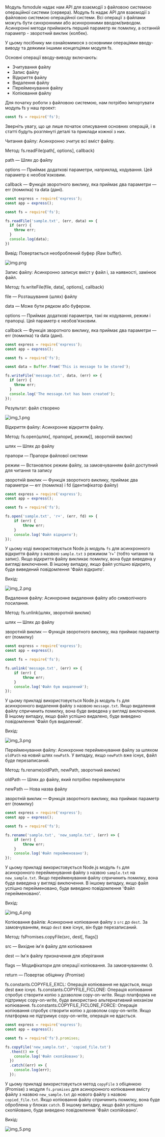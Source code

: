 Модуль fsmodule надає нам API для взаємодії з файловою системою операційної системи (сервера).
Модуль fs надає API для взаємодії з файловою системою операційної системи. Всі операції з файлами можуть бути синхронними або асинхронними вводом/виводом. Асинхронні методи приймають перший параметр як помилку, а останній параметр - зворотний виклик (колбек).

У цьому посібнику ми ознайомимося з основними операціями вводу-виводу та деякими іншими концепціями модуля fs.

Основні операції вводу-виводу включають:
- Зчитування файлу
- Запис файлу
- Відкриття файлу
- Видалення файлу
- Перейменування файлу
- Копіювання файлу

Для початку роботи з файловою системою, нам потрібно імпортувати модуль fs у наш проект:

```javascript
const fs = require('fs');
```


Зверніть увагу, що це лише початок описування основних операцій, і в статті будуть розглянуті деталі та приклади кожної з них.

Читання файлу:
Асинхронно зчитує всі вміст файлу.

Метод: fs.readFile(path[, options], callback)

path — Шлях до файлу

options — Приймає додаткові параметри, наприклад, кодування. Цей параметр є необов'язковим.

callback — Функція зворотного виклику, яка приймає два параметри — err (помилка) та data (дані).
```javascript
const express = require('express');
const app = express();

const fs = require('fs');

fs.readFile('sample.txt', (err, data) => {
  if (err) {
    throw err;
  }
  console.log(data);
})
```
Вивід: Повертається необроблений буфер (Raw buffer).

![img.png](img.png)

Запис файлу:
Асинхронно записує вміст у файл і, за наявності, замінює файл.

Метод: fs.writeFile(file, data[, options], callback)

file — Розташування (шлях) файлу

data — Може бути рядком або буфером.

options — Приймає додаткові параметри, такі як кодування, режим і прапорці. Цей параметр є необов'язковим.

callback — Функція зворотного виклику, яка приймає два параметри — err (помилка) та data (дані).

```javascript
const express = require('express');
const app = express();

const fs = require('fs');

const data = Buffer.from('This is message to be stored');

fs.writeFile('message.txt', data, (err) => {
  if (err) {
    throw err;
  }
  console.log('The message.txt has been created');
});
```
Результат: файл створено

![img_1.png](img_1.png)

Відкриття файлу:
Асинхронне відкриття файлу.

Метод: fs.open(шлях[, прапори[, режим]], зворотній виклик)

шлях — Шлях до файлу

прапори — Прапори файлової системи

режим — Встановлює режим файлу, за замовчуванням файл доступний для читання та запису

зворотній виклик — Функція зворотного виклику, приймає два параметри — err (помилка) і fd (ідентифікатор файлу)

```javascript
const express = require('express');
const app = express();

const fs = require('fs');

fs.open('sample.txt', 'r+', (err, fd) => {
    if (err) {
        throw err;
    }
    console.log('Файл відкрито');
});
```

У цьому коді використовується Node.js модуль `fs` для асинхронного відкриття файлу з назвою `sample.txt` з режимом 'r+' (тобто читання та запис). Якщо відкриття файлу викликає помилку, вона буде виведена у вигляді виключення. В іншому випадку, якщо файл успішно відкрито, буде виведений повідомлення 'Файл відкрито'.

Вихід:

![img_2.png](img_2.png)

Видалення файлу:
Асинхронне видалення файлу або символічного посилання.

Метод: fs.unlink(шлях, зворотній виклик)

шлях — Шлях до файлу

зворотній виклик — Функція зворотного виклику, яка приймає параметр err (помилку)

```javascript
const express = require('express');
const app = express();

const fs = require('fs');

fs.unlink('message.txt', (err) => {
    if (err) {
        throw err;
    }
    console.log('Файл був видалений');
});
```

У цьому прикладі використовується Node.js модуль `fs` для асинхронного видалення файлу з назвою `message.txt`. Якщо видалення файлу спричинить помилку, вона буде виведена у вигляді виключення. В іншому випадку, якщо файл успішно видалено, буде виведено повідомлення 'Файл був видалений'.

Вихід:

![img_3.png](img_3.png)

Перейменування файлу:
Асинхронне перейменування файлу за шляхом `oldPath` на новий шлях `newPath`. У випадку, якщо `newPath` вже існує, файл буде перезаписаний.

Метод: fs.rename(oldPath, newPath, зворотний виклик)

oldPath — Шлях до файлу, який потрібно перейменувати

newPath — Нова назва файлу

зворотній виклик — Функція зворотного виклику, яка приймає параметр err (помилку)

```javascript
const express = require('express');
const app = express();

const fs = require('fs');

fs.rename('sample.txt', 'new_sample.txt', (err) => {
    if (err) {
        throw err;
    }
    console.log('Файл перейменовано');
});
```

У цьому прикладі використовується Node.js модуль `fs` для асинхронного перейменування файлу з назвою `sample.txt` на `new_sample.txt`. Якщо перейменування файлу спричинить помилку, вона буде виведена у вигляді виключення. В іншому випадку, якщо файл успішно перейменовано, буде виведено повідомлення 'Файл перейменовано'.

Вихід:

![img_4.png](img_4.png)

Копіювання файлів:
Асинхронне копіювання файлу з `src` до `dest`. За замовчуванням, якщо `dest` вже існує, він буде перезаписаний.

Метод: fsPromises.copyFile(src, dest[, flags])

src — Вихідне ім'я файлу для копіювання

dest — Ім'я файлу призначення для зберігання

flags — Модифікатори для операції копіювання. За замовчуванням: 0.

return — Повертає обіцянку (Promise)

fs.constants.COPYFILE_EXCL: Операція копіювання не вдасться, якщо dest вже існує.
fs.constants.COPYFILE_FICLONE: Операція копіювання спробує створити копію з дозволом copy-on-write. Якщо платформа не підтримує copy-on-write, буде використано альтернативний механізм копіювання.
fs.constants.COPYFILE_FICLONE_FORCE: Операція копіювання спробує створити копію з дозволом copy-on-write. Якщо платформа не підтримує copy-on-write, операція не вдасться.

```javascript
const express = require('express');
const app = express();

const fs = require('fs').promises;

fs.copyFile('new_sample.txt', 'copied_file.txt')
  .then(() => {
    console.log('Файл скопійовано');
  })
  .catch((err) => {
    console.log(err);
  });
```

У цьому прикладі використовується метод `copyFile` з обіцянкою (Promise) з модуля `fs.promises` для асинхронного копіювання вмісту файлу з назвою `new_sample.txt` до нового файлу з назвою `copied_file.txt`. Якщо копіювання файлу спричинить помилку, вона буде оброблена у блоках `catch`. В іншому випадку, якщо файл успішно скопійовано, буде виведено повідомлення 'Файл скопійовано'.

Вихід:

![img_5.png](img_5.png)
